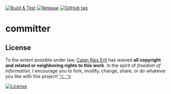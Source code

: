 [![Build & Test][gh-bnt-shield]][gh-bnt-url]
[![Release][gh-release-shield]][gh-release-url]
[![GitHub tag][tag-shield]][tag-url]

# committer

[gh-bnt-shield]: https://img.shields.io/github/workflow/status/caian-org/committer/build-and-test?label=build%20%26%20test&logo=github&style=flat-square
[gh-bnt-url]: https://github.com/caian-org/committer/actions/workflows/build-many.yml

[gh-release-shield]: https://img.shields.io/github/workflow/status/caian-org/committer/release?label=release&logo=github&style=flat-square
[gh-release-url]: https://github.com/caian-org/committer/actions/workflows/release.yml

[tag-shield]: https://img.shields.io/github/tag/caian-org/committer.svg?logo=git&logoColor=FFF&style=flat-square
[tag-url]: https://github.com/caian-org/committer/releases


## License

To the extent possible under law, [Caian Rais Ertl][me] has waived __all
copyright and related or neighboring rights to this work__. In the spirit of
_freedom of information_, I encourage you to fork, modify, change, share, or do
whatever you like with this project! [`^C ^V`][kopimi]

[![License][cc-shield]][cc-url]

[me]: https://github.com/caiertl
[cc-shield]: https://forthebadge.com/images/badges/cc-0.svg
[cc-url]: http://creativecommons.org/publicdomain/zero/1.0

[kopimi]: https://kopimi.com
